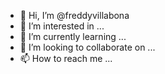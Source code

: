 - 👋 Hi, I’m @freddyvillabona
- 👀 I’m interested in ...
- 🌱 I’m currently learning ...
- 💞️ I’m looking to collaborate on ...
- 📫 How to reach me ...

<!---
freddyvillabona/freddyvillabona is a ✨ special ✨ repository because its `README.md` (this file) appears on your GitHub profile.
You can click the Preview link to take a look at your changes.
--->
